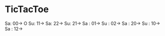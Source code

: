 # TicTacToe
Sa: 00-> O
Su: 11-> 
Sa: 22-> 
Su: 21-> 
Sa : 01-> 
Su : 02-> 
Sa : 20-> 
Su : 10-> 
Sa : 12-> 